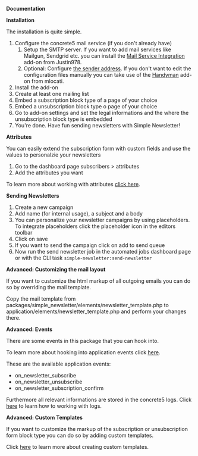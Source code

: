 **Documentation**

**Installation**

The installation is quite simple.

1. Configure the concrete5 mail service (if you don't already have)
	1. Setup the SMTP server. If you want to add mail services like Mailgun, Sendgrid etc. you can install the [Mail Service Integration](https://www.concrete5.org/marketplace/addons/mail-service-integration) add-on from Justin978.
	2. Optional: Configure [the sender address](https://documentation.concrete5.org/developers/framework/sending-mail/configure-email-sender-addresses). If you don't want to edit the configuration files manually you can take use of the [Handyman](https://www.concrete5.org/marketplace/addons/handyman) add-on from mlocati.
2. Install the add-on
1. Create at least one mailing list
2. Embed a subscription block type of a page of your choice
3. Embed a unsubscription block type o page of your choice
4. Go to add-on settings and set the legal informations and the where the unsubscription block type is embedded
5. You're done. Have fun sending newsletters with Simple Newsletter!

**Attributes**

You can easily extend the subscription form with custom fields and use the values to personalzie your newsletters

1. Go to the dashboard page subscribers > attributes
2. Add the attributes you want

To learn more about working with attributes [click here](https://documentation.concrete5.org/user-guide/editors-reference/dashboard/pages-and-themes/attributes).

**Sending Newsletters**

1. Create a new campaign
2. Add name (for internal usage), a subject and a body
3. You can personalize your newsletter campaigns by using placeholders. To integrate placeholders click the placeholder icon in the editors toolbar
4. Click on save
5. If you want to send the campaign click on add to send queue
6. Now run the send newsletter job in the automated jobs dashboard page or with the CLI task `simple-newsletter:send-newsletter`

**Advanced: Customizing the mail layout**

If you want to customize the html markup of all outgoing emails you can do so by overriding the mail template.

Copy the mail template from packages/simple_newsletter/elements/newsletter_template.php to application/elements/newsletter_template.php and perform your changes there.

**Advanced: Events**

There are some events in this package that you can hook into.

To learn more about hooking into application events click [here](https://documentation.concrete5.org/developers/framework/application-events/hooking-application-events).

These are the available application events:

- on\_newsletter\_subscribe
- on\_newsletter\_unsubscribe
- on\_newsletter\_subscription\_confirm

Furthermore all relevant informations are stored in the concrete5 logs. Click [here](https://documentation.concrete5.org/developers/framework/logging/overview) to learn how to working with logs.

**Advanced: Custom Templates**

If you want to customize the markup of the subscription or unsubscription form block type you can do so by adding custom templates.

Click [here](https://documentation.concrete5.org/developers/working-with-blocks/working-with-existing-block-types/creating-additional-custom-view-templates) to learn more about creating custom templates.
